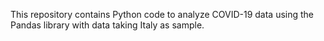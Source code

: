 This repository contains Python code to analyze COVID-19 data using the Pandas library with data taking Italy as sample.
